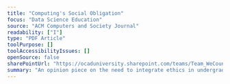 ```yaml
---
title: "Computing's Social Obligation"
focus: "Data Science Education"
source: "ACM Computers and Society Journal"
readability: ["I"]
type: "PDF Article"
toolPurpose: []
toolAccessibilityIssues: []
openSource: false
sharePointUrl: "https://ocaduniversity.sharepoint.com/teams/Team_WeCount/Shared%20Documents/Resources%20and%20Tools/Literature%20(curated)/Computing's%20social%20obligation.pdf"
summary: "An opinion piece on the need to integrate ethics in undergraduate computer science programs and for data scientists to view themselves as social activists. "
---
```


